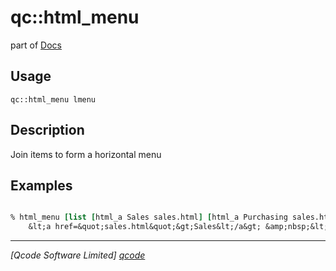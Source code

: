 qc::html_menu
=============

part of [Docs](.)

Usage
-----
`qc::html_menu lmenu`

Description
-----------
Join items to form a horizontal menu

Examples
--------
```tcl

% html_menu [list [html_a Sales sales.html] [html_a Purchasing sales.html] [html_a Accounts sales.html]]
    &lt;a href=&quot;sales.html&quot;&gt;Sales&lt;/a&gt; &amp;nbsp;&lt;b&gt;|&lt;/b&gt;&amp;nbsp; &lt;a href=&quot;sales.html&quot;&gt;Purchasing&lt;/a&gt; &amp;nbsp;&lt;b&gt;|&lt;/b&gt;&amp;nbsp; &lt;a href=&quot;sales.html&quot;&gt;Accounts&lt;/a&gt;

```

----------------------------------
*[Qcode Software Limited] [qcode]*

[qcode]: www.qcode.co.uk "Qcode Software"